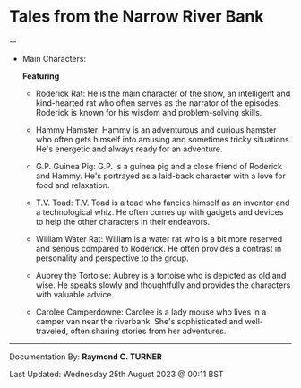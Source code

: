 
# **Tales from the Narrow River Bank**

--

- Main Characters:

    **Featuring**
    * Roderick Rat: He is the main character of the show, an intelligent and kind-hearted rat who often serves as the narrator of the episodes. Roderick is known for his wisdom and problem-solving skills.

    * Hammy Hamster: Hammy is an adventurous and curious hamster who often gets himself into amusing and sometimes tricky situations. He's energetic and always ready for an adventure.

    * G.P. Guinea Pig: G.P. is a guinea pig and a close friend of Roderick and Hammy. He's portrayed as a laid-back character with a love for food and relaxation.

    * T.V. Toad: T.V. Toad is a toad who fancies himself as an inventor and a technological whiz. He often comes up with gadgets and devices to help the other characters in their endeavors.

    * William Water Rat: William is a water rat who is a bit more reserved and serious compared to Roderick. He often provides a contrast in personality and perspective to the group.

    * Aubrey the Tortoise: Aubrey is a tortoise who is depicted as old and wise. He speaks slowly and thoughtfully and provides the characters with valuable advice.

    * Carolee Camperdowne: Carolee is a lady mouse who lives in a camper van near the riverbank. She's sophisticated and well-traveled, often sharing stories from her adventures.

---

Documentation By: **Raymond C. TURNER**

Last Updated: Wednesday 25th August 2023 @ 00:11 BST